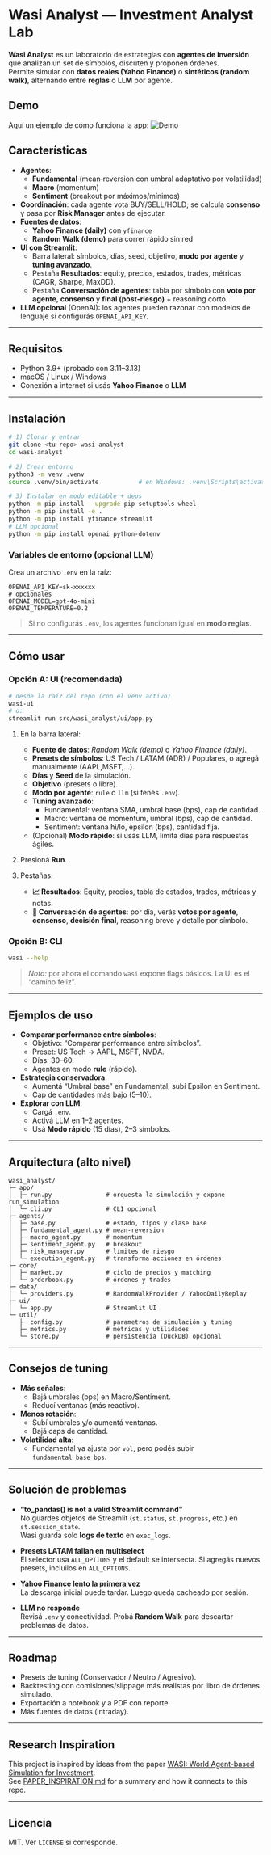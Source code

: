 # Wasi Analyst — Investment Analyst Lab

**Wasi Analyst** es un laboratorio de estrategias con **agentes de inversión** que analizan un set de símbolos, discuten y proponen órdenes.  
Permite simular con **datos reales (Yahoo Finance)** o **sintéticos (random walk)**, alternando entre **reglas** o **LLM** por agente.

## Demo
Aquí un ejemplo de cómo funciona la app:
![Demo](example.gif)


## Características

- **Agentes**:
  - **Fundamental** (mean‐reversion con umbral adaptativo por volatilidad)
  - **Macro** (momentum)
  - **Sentiment** (breakout por máximos/mínimos)
- **Coordinación**: cada agente vota BUY/SELL/HOLD; se calcula **consenso** y pasa por **Risk Manager** antes de ejecutar.
- **Fuentes de datos**:
  - **Yahoo Finance (daily)** con `yfinance`
  - **Random Walk (demo)** para correr rápido sin red
- **UI con Streamlit**:
  - Barra lateral: símbolos, días, seed, objetivo, **modo por agente** y **tuning avanzado**.
  - Pestaña **Resultados**: equity, precios, estados, trades, métricas (CAGR, Sharpe, MaxDD).
  - Pestaña **Conversación de agentes**: tabla por símbolo con **voto por agente**, **consenso** y **final (post-riesgo)** + reasoning corto.
- **LLM opcional** (OpenAI): los agentes pueden razonar con modelos de lenguaje si configurás `OPENAI_API_KEY`.

---

## Requisitos

- Python 3.9+ (probado con 3.11–3.13)
- macOS / Linux / Windows
- Conexión a internet si usás **Yahoo Finance** o **LLM**

---

## Instalación

```bash
# 1) Clonar y entrar
git clone <tu-repo> wasi-analyst
cd wasi-analyst

# 2) Crear entorno
python3 -m venv .venv
source .venv/bin/activate           # en Windows: .venv\Scripts\activate

# 3) Instalar en modo editable + deps
python -m pip install --upgrade pip setuptools wheel
python -m pip install -e .
python -m pip install yfinance streamlit
# LLM opcional
python -m pip install openai python-dotenv
```

### Variables de entorno (opcional LLM)

Crea un archivo `.env` en la raíz:

```
OPENAI_API_KEY=sk-xxxxxx
# opcionales
OPENAI_MODEL=gpt-4o-mini
OPENAI_TEMPERATURE=0.2
```

> Si no configurás `.env`, los agentes funcionan igual en **modo reglas**.

---

## Cómo usar

### Opción A: UI (recomendada)

```bash
# desde la raíz del repo (con el venv activo)
wasi-ui
# o:
streamlit run src/wasi_analyst/ui/app.py
```

1. En la barra lateral:
   - **Fuente de datos**: _Random Walk (demo)_ o _Yahoo Finance (daily)_.
   - **Presets de símbolos**: US Tech / LATAM (ADR) / Populares, o agregá manualmente (AAPL,MSFT,…).
   - **Días** y **Seed** de la simulación.
   - **Objetivo** (presets o libre).
   - **Modo por agente**: `rule` o `llm` (si tenés `.env`).
   - **Tuning avanzado**:
     - Fundamental: ventana SMA, umbral base (bps), cap de cantidad.
     - Macro: ventana de momentum, umbral (bps), cap de cantidad.
     - Sentiment: ventana hi/lo, epsilon (bps), cantidad fija.
   - (Opcional) **Modo rápido**: si usás LLM, limita días para respuestas ágiles.

2. Presioná **Run**.

3. Pestañas:
   - **📈 Resultados**: Equity, precios, tabla de estados, trades, métricas y notas.
   - **🧠 Conversación de agentes**: por día, verás **votos por agente**, **consenso**, **decisión final**, reasoning breve y detalle por símbolo.

### Opción B: CLI

```bash
wasi --help
```

> *Nota:* por ahora el comando `wasi` expone flags básicos. La UI es el “camino feliz”.

---

## Ejemplos de uso

- **Comparar performance entre símbolos**:
  - Objetivo: “Comparar performance entre símbolos”.
  - Preset: US Tech → AAPL, MSFT, NVDA.
  - Días: 30–60.
  - Agentes en modo **rule** (rápido).
- **Estrategia conservadora**:
  - Aumentá “Umbral base” en Fundamental, subí Epsilon en Sentiment.
  - Cap de cantidades más bajo (5–10).
- **Explorar con LLM**:
  - Cargá `.env`.
  - Activá LLM en 1–2 agentes.
  - Usá **Modo rápido** (15 días), 2–3 símbolos.

---

## Arquitectura (alto nivel)

```
wasi_analyst/
├─ app/
│  ├─ run.py               # orquesta la simulación y expone run_simulation
│  └─ cli.py               # CLI opcional
├─ agents/
│  ├─ base.py              # estado, tipos y clase base
│  ├─ fundamental_agent.py # mean-reversion
│  ├─ macro_agent.py       # momentum
│  ├─ sentiment_agent.py   # breakout
│  ├─ risk_manager.py      # límites de riesgo
│  └─ execution_agent.py   # transforma acciones en órdenes
├─ core/
│  ├─ market.py            # ciclo de precios y matching
│  └─ orderbook.py         # órdenes y trades
├─ data/
│  └─ providers.py         # RandomWalkProvider / YahooDailyReplay
├─ ui/
│  └─ app.py               # Streamlit UI
└─ util/
   ├─ config.py            # parametros de simulación y tuning
   ├─ metrics.py           # métricas y utilidades
   └─ store.py             # persistencia (DuckDB) opcional
```

---

## Consejos de tuning

- **Más señales**:
  - Bajá umbrales (bps) en Macro/Sentiment.
  - Reducí ventanas (más reactivo).
- **Menos rotación**:
  - Subí umbrales y/o aumentá ventanas.
  - Bajá caps de cantidad.
- **Volatilidad alta**:
  - Fundamental ya ajusta por `vol`, pero podés subir `fundamental_base_bps`.

---

## Solución de problemas

- **“to_pandas() is not a valid Streamlit command”**  
  No guardes objetos de Streamlit (`st.status`, `st.progress`, etc.) en `st.session_state`.  
  Wasi guarda solo **logs de texto** en `exec_logs`.

- **Presets LATAM fallan en multiselect**  
  El selector usa `ALL_OPTIONS` y el default se intersecta. Si agregás nuevos presets, incluilos en `ALL_OPTIONS`.

- **Yahoo Finance lento la primera vez**  
  La descarga inicial puede tardar. Luego queda cacheado por sesión.

- **LLM no responde**  
  Revisá `.env` y conectividad. Probá **Random Walk** para descartar problemas de datos.

---

## Roadmap

- Presets de tuning (Conservador / Neutro / Agresivo).
- Backtesting con comisiones/slippage más realistas por libro de órdenes simulado.
- Exportación a notebook y a PDF con reporte.
- Más fuentes de datos (intraday).

---

## Research Inspiration

This project is inspired by ideas from the paper [WASI: World Agent-based Simulation for Investment](https://arxiv.org/pdf/2407.18957).  
See [PAPER_INSPIRATION.md](PAPER_INSPIRATION.md) for a summary and how it connects to this repo.

---

## Licencia

MIT. Ver `LICENSE` si corresponde.
